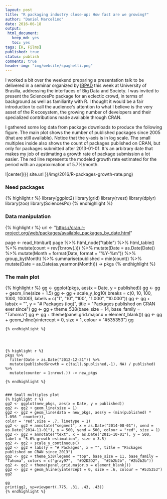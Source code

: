 ```yaml
---
layout: post
title: "R packaging industry close-up: How fast are we growing?"
author: "Daniel Marcelino"
date: 2016-06-18
output:
 html_document: 
   keep_md: yes
   toc: yes
tags: [R, Films]
published: true
status: publish
comments: true
header-img: "img/website/spaghetti.png"
---
```




I worked a bit over the weekend preparing a presentation talk to be delivered in a seminar organized by [IBPAD](http://www.ibpad.com.br) this week at University of Brasilia, addressing the interfaces of Big Data and Society.
I was invited to present the SciencesPo package for an eclectic crowd, in terms of background as well as familiarity with R. I thought it would be a fair introduction to call the audience's attention to what I believe is the very asset of the R ecosystem, the growing number of developers and their specialized contributions made available through CRAN. 

I gathered some log data from package downloads to produce the following figure. The main plot shows the number of published packages since 2005 (that are still available). Notice that the y-axis is in log scale. The small multiples inside also shows the count of packages published on CRAN, but only for packages submitted after 2013-01-01. It's an arbitrary date that makes my job of estimating a growth rate of package submission a lot easier. The red line represents the modeled growth rate estimated for the period with an approximation of 5.7%/month.  


![center]({{ site.url }}/img/2016/R-packages-growth-rate.png) 


### Need packages
{% highlight r %}
library(ggplot2)
library(grid)
library(rvest)
library(dplyr)
library(zoo)
library(SciencesPo)
{% endhighlight %}


### Data manipulation

{% highlight r %}
url <- "https://cran.r-project.org/web/packages/available_packages_by_date.html"

page <- read_html(url)
page %>%
html_node("table") %>%
html_table() %>%
mutate(count = rev(1:nrow(.))) %>%
mutate(Date = as.Date(Date)) %>%
mutate(Month = format(Date, format = "%Y-%m")) %>%
group_by(Month) %>%
summarise(published = min(count)) %>%
mutate(Date = as.Date(as.yearmon(Month))) -> pkgs
{% endhighlight %}


### The main plot
{% highlight r %}
gg <- ggplot(pkgs, aes(x = Date, y = published))
gg <- gg + geom_line(size = 1.5)
gg <- gg + scale_y_log10( breaks = c(0, 10, 100, 1000, 10000),
labels = c("1", "10", "100", "1.000", "10.000"))
gg <- gg + labs(x = "", y = "# Packages (log)", title = "Packages published on CRAN ever since")
gg <- gg + theme_538(base_size = 14, base_family = "Tahoma")
gg <- gg + theme(panel.grid.major.x = element_blank())
gg <- gg + geom_hline(yintercept = 0,
size = 1, colour = "#535353")
gg
```
{% endhighlight %}




{% highlight r %}
pkgs %>%
  filter(Date > as.Date("2012-12-31")) %>%
  mutate(publishedGrowth = c(tail(.$published,-1), NA) / published) %>%
  mutate(counter = 1:nrow(.)) -> new_pkgs

{% endhighlight %}


### Small multiples plot
{% highlight r %}
gg2 <- ggplot(new_pkgs, aes(x = Date, y = published))
gg2 <- gg2 + geom_line(size = 1)
gg2 <- gg2 + geom_line(data = new_pkgs, aes(y = (min(published) * 1.056 ^ counter)),
color = 'red',size = .7, linetype = 1)
gg2 <- gg2 + annotate("segment", x = as.Date("2014-08-01"), xend = as.Date("2014-11-01"), y = 500, yend = 500, colour = "red", size = 1)
gg2 <- gg2 + annotate("text", x = as.Date("2015-10-01"), y = 500, label = "5.6% growth estimation", size = 3.5)
gg2 <- gg2 + scale_y_continuous()
gg2 <- gg2 + labs(y = "# Packages", x = "", title = "Packages published on CRAN since 2013")
gg2 <- gg2 + theme_538(legend = "top", base_size = 11, base_family = "Tahoma", colors = c("gray97",  "#D2D2D2",  "#2b2b2b", "#2b2b2b"))
gg2 <- gg2 + theme(panel.grid.major.x = element_blank())
gg2 <- gg2 + geom_hline(yintercept = 0, size = .6, colour = "#535353")
gg2

gg
print(gg2, vp=viewport(.775, .31, .43, .43))
{% endhighlight %}
